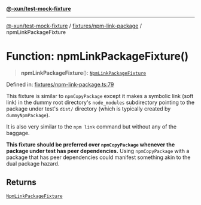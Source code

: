 [**@-xun/test-mock-fixture**](../../../README.md)

***

[@-xun/test-mock-fixture](../../../README.md) / [fixtures/npm-link-package](../README.md) / npmLinkPackageFixture

# Function: npmLinkPackageFixture()

> **npmLinkPackageFixture**(): [`NpmLinkPackageFixture`](../type-aliases/NpmLinkPackageFixture.md)

Defined in: [fixtures/npm-link-package.ts:79](https://github.com/Xunnamius/test-utils/blob/3c079421bf89bc52feb9a33221326ac6f32a13b7/packages/test-mock-fixture/src/fixtures/npm-link-package.ts#L79)

This fixture is similar to `npmCopyPackage` except it makes a symbolic link
(soft link) in the dummy root directory's `node_modules` subdirectory
pointing to the package under test's `dist/` directory (which is typically
created by `dummyNpmPackage`).

It is also very similar to the `npm link` command but without any of the
baggage.

**This fixture should be preferred over `npmCopyPackage` whenever the package
under test has peer dependencies.** Using `npmCopyPackage` with a package
that has peer dependencies could manifest something akin to the dual package
hazard.

## Returns

[`NpmLinkPackageFixture`](../type-aliases/NpmLinkPackageFixture.md)
